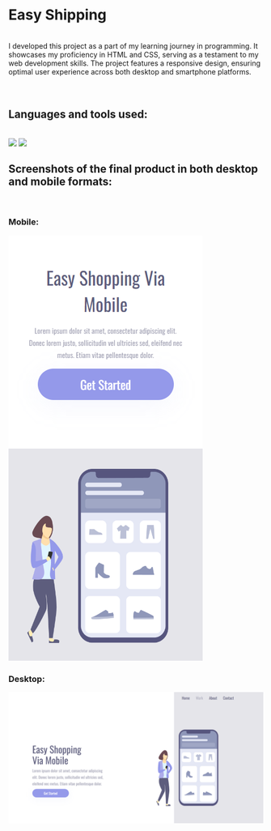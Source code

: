 # Easy Shipping
</br>
 I developed this project as a part of my learning journey in programming. It showcases my proficiency in HTML and CSS, serving as a testament to my web development skills. The project features a responsive design, ensuring optimal user experience across both desktop and smartphone platforms.
</br></br></br>
<h2>Languages and tools used:</h2>
</br>
   <img src="https://img.shields.io/badge/HTML5-E34F26?style=for-the-badge&logo=html5&logoColor=white"/>
   <img src="https://img.shields.io/badge/CSS3-1572B6?style=for-the-badge&logo=css3&logoColor=white"/>

  
<h2>Screenshots of the final product in both desktop and mobile formats:</h2>
</br>
<h3>Mobile:</h3>
<img src="https://github.com/lucca-sa/easy-shipping/blob/main/assets/view%20prints/Smartphone%20View.png?raw=true" />
<h3>Desktop:</h3>
<img src="https://github.com/lucca-sa/easy-shipping/blob/main/assets/view%20prints/Desktop%20View.png?raw=true" />
